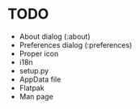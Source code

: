 TODO
====

* About dialog (:about)
* Preferences dialog (:preferences)
* Proper icon
* i18n
* setup.py
* AppData file
* Flatpak
* Man page

